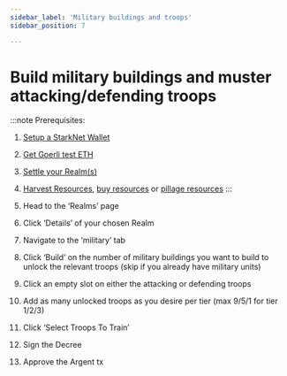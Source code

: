 ```yaml
---
sidebar_label: 'Military buildings and troops'
sidebar_position: 7

---
```


# Build military buildings and muster attacking/defending troops

:::note
Prerequisites: 
1. [Setup a StarkNet Wallet](./wallet.md)
2. [Get Goerli test ETH](eth.md)
3. [Settle your Realm(s)](./settle.md)
4. [Harvest Resources](./harvest.md), [buy resources](./trade.md) or [pillage resources](./raid.md)
:::

1. Head to the ‘Realms’ page
2. Click ‘Details’ of your chosen Realm
3. Navigate to the ‘military’ tab
4. Click ‘Build’ on the number of military buildings you want to build to unlock the relevant troops (skip if you already have military units)
5. Click an empty slot on either the attacking or defending troops
6. Add as many unlocked troops as you desire per tier (max 9/5/1 for tier 1/2/3)
7. Click ‘Select Troops To Train’
8. Sign the Decree
9. Approve the Argent tx
